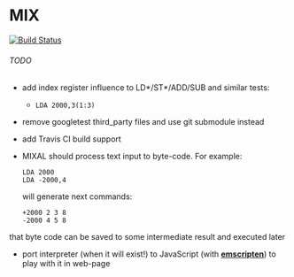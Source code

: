# MIX

[![Build Status](https://ci.appveyor.com/api/projects/status/github/grishavanika/mix?svg=true)](https://ci.appveyor.com/project/grishavanika/mix)


###### TODO

- add index register influence to LD*/ST*/ADD/SUB and similar tests:
	* `LDA 2000,3(1:3)`
- remove googletest third_party files and use git submodule instead
- add Travis CI build support

- MIXAL should process text input to byte-code. For example:
    ```
    LDA 2000
    LDA -2000,4
    ```
	will generate next commands:
    ```
    +2000 2 3 8
    -2000 4 5 8
    ```

that byte code can be saved to some intermediate result and executed later

- port interpreter (when it will exist!) to JavaScript (with **[emscripten](http://kripken.github.io/emscripten-site/)**)
to play with it in web-page
